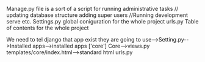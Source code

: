 Manage.py file is a sort of a script for running administrative tasks // updating database structure adding super users //Running development serve etc.
Settings.py global coniguration for the whole project
urls.py Table of contents for the whole project

We need to tel django that app exist they are going to use-->Setting.py-->Installed apps-->installed apps ['core']
Core-->views.py
templates/core/index.html-->standard html
urls.py

